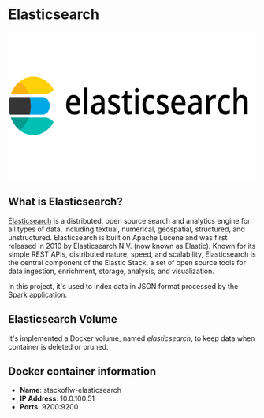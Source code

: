 # Elasticsearch
<img src="./project-overview/images/elasticsearch-logo.png" width="600" height="300"/>

## What is Elasticsearch?

<a href="https://www.elastic.co/what-is/elasticsearch">Elasticsearch</a> is a distributed, open source search and analytics engine for all types of data, including textual, numerical, geospatial, structured, and unstructured. Elasticsearch is built on Apache Lucene and was first released in 2010 by Elasticsearch N.V. (now known as Elastic). Known for its simple REST APIs, distributed nature, speed, and scalability, Elasticsearch is the central component of the Elastic Stack, a set of open source tools for data ingestion, enrichment, storage, analysis, and visualization.

In this project, it's used to index data in JSON format processed by the Spark application.

## Elasticsearch Volume
It's implemented a Docker volume, named *elasticsearch*, to keep data when container is deleted or pruned.

## Docker container information

- **Name**: stackoflw-elasticsearch
- **IP Address**: 10.0.100.51
- **Ports**: 9200:9200
